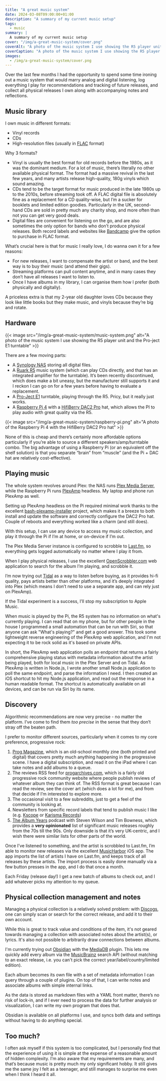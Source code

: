 ```yaml
---
title: "A great music system"
date: 2024-03-08T09:00:00+01:00
description: "A summary of my current music setup"
tags:
  - music
summary: |
  A summary of my current music setup
cover: "/img/a-great-music-system/cover.png"
coverAlt: "A photo of the music system I use showing the R5 player unit and the Pro-ject E1 turntable"
coverCaption: "A photo of the music system I use showing the R5 player unit and the Pro-ject E1 turntable"
images:
  - /img/a-great-music-system/cover.png
---
```


Over the last few months I had the opportunity to spend some time ironing out a music system that would marry analog and digital listening, log everything I play for recommendations and tracking of future releases, and collect all physical releases I own along with accompanying notes and reflections.

## Music library

I own music in different formats:

- Vinyl records
- CDs
- High-resolution files (usually in [FLAC](https://en.wikipedia.org/wiki/FLAC) format)

Why 3 formats?

- Vinyl is usually the best format for old records before the 1980s, as it was the dominant medium. For a lot of music, there’s literally no other available physical format. The format had a massive revival in the last few years, and many artists release high-quality, 180g vinyls which sound amazing.
- CDs tend to be the target format for music produced in the late 1980s up to the 2010s, before streaming took off. A FLAC digital file is absolutely fine as a replacement for a CD quality-wise, but I’m a sucker for booklets and limited edition goodies. Particularly in the UK, second-hand CDs are sold in pretty much any charity shop, and more often than not you can get very good deals.
- Digital files are convenient for listening on the go, and are also sometimes the only option for bands who don’t produce physical releases. Both record labels and websites like [Bandcamp](https://bandcamp.com) give the option to purchase in FLAC format.

What’s crucial here is that for music I really love, I do wanna own it for a few reasons:

- For new releases, I want to compensate the artist or band, and the best way is to buy their music (and attend their gigs).
- Streaming platforms can pull content anytime, and in many cases they don’t have all releases I want to listen to.
- Once I have albums in my library, I can organise them how I prefer (both physically and digitally).

A priceless extra is that my 2-year old daughter loves CDs because they look like little books but they make music, and vinyls because they’re big and rotate.

## Hardware

{{< image src="/img/a-great-music-system/music-system.png" alt="A photo of the music system I use showing the R5 player unit and the Pro-ject E1 turntable" >}}

There are a few moving parts:

- A [Synology NAS](https://www.synology.com/en-uk) storing all digital files.
- A [Ruark R5](https://www.ruarkaudio.com/products/r5-high-fidelity-music-system) music system (which can play CDs directly, and that has an integrated amplifier for the turntable). It’s been recently discontinued, which does make a bit uneasy, but the manufacturer still supports it and I reckon I can go on for a few years before having to evaluate a replacement.
- A [Pro-Ject E1](https://www.project-audio.com/en/product/e1/) turntable, playing through the R5. Pricy, but it really just works.
- A [Raspberry Pi 4](https://www.raspberrypi.com/products/raspberry-pi-4-model-b/) with a [HifiBerry DAC2 Pro](https://www.hifiberry.com/shop/boards/hifiberry-dac2-pro/) hat, which allows the PI to play audio with great quality via the R5.

{{< image src="/img/a-great-music-system/raspberry-pi.png" alt="A photo of the Raspberry Pi 4 with the HifiBerry DAC2 Pro hat" >}}

None of this is cheap and there’s certainly more affordable options particularly if you’re able to source a different speakers/amp/turntable combo. The big advantage of using a Raspberry Pi (or an equivalent off the shelf solution) is that you separate “brain” from “muscle” (and the Pi + DAC hat are relatively cost-effective).

## Playing music

The whole system revolves around Plex: the NAS runs [Plex Media Server](https://www.plex.tv/en-gb/personal-media-server/), while the Raspberry Pi runs [PlexAmp](https://www.plex.tv/plexamp/) headless. My laptop and phone run PlexAmp as well.

Setting up PlexAmp headless on the Pi required minimal work thanks to the excellent [bash-plexamp-installer](https://github.com/odinb/bash-plexamp-installer) project, which makes it a breeze to both install and update the software and correctly configure the DAC2 Pro hat. Couple of reboots and everything worked like a charm (and still does).

With this setup, I can use any device to access my music collection, and play it through the Pi if I’m at home, or on-device if I’m out.

The Plex Media Server instance is configured to scrobble to [Last.fm](Last.fm), so everything gets logged automatically no matter where I play it from.

When I play physical releases, I use the excellent [OpenScrobbler.com](OpenScrobbler.com) web application to search for the album I’m playing, and scrobble it.

I’m now trying out [Tidal](https://tidal.com) as a way to listen before buying, as it provides hi-fi quality, pays artists better than other platforms, and it’s deeply integrated into Plex (which means I don’t need to use a separate app, and can rely just on PlexAmp).

If the Tidal experiment is a success, I’ll stop my subscription to Apple Music.

When music is played by the Pi, the R5 system has no information on what's currently playing. I can read that on my phone, but for other people in the house I programmed a small automation that can be run with Siri, so that anyone can ask "What's playing?" and get a good answer. This took some lightweight reverse engineering of the PlexAmp web application, and I'm not expecting it to be rock solid as it's based on private APIs.

In short, the PlexAmp web application polls an endpoint that returns a fairly comprehensive playing status with metadata information about the artist being played, both for local music in the Plex Server and on Tidal. As PlexAmp is written in Node.js, I wrote another small Node.js application to poll the same endpoint, and parse the information I need. I then created an iOS shortcut to hit my Node.js application, and read out the response in a human readable format. The shortcut is automatically available on all devices, and can be run via Siri by its name.
 
## Discovery
 
Algorithmic recommendations are now very precise - no matter the platform. I’ve come to find them _too precise_ in the sense that they don’t stray off the beaten path.

I prefer to monitor different sources, particularly when it comes to my core preference, progressive rock:
 
1. [Prog Magazine](https://www.loudersound.com/prog), which is an old-school monthly zine (both printed and digital) that covers pretty much anything happening in the progressive scene. I have a digital subscription, and read it on the iPad where I can take notes and add albums to a queue.
2. The reviews RSS feed for [progarchives.com](progarchives.com), which is a fairly old progressive rock community website where people publish reviews of whatever album they can think of. The RSS format is great because I can read the review, see the cover art (which does a lot for me), and from that decide if I’m interested to explore more.
3. The occasional visit to a few subreddits, just to get a feel of the community is looking at.
4. Newsletters from specific record labels that tend to publish music I like (e.g. [Kscope]([https://kscopemusic.com](https://kscopemusic.com/)) or [Karisma Records]([https://www.karismarecords.no](https://www.karismarecords.no/))) 
5. [The Album Years]([https://thealbumyears.com](https://thealbumyears.com/)) podcast with Steven Wilson and Tim Bowness, which provides a **very opinionated** list of significant music releases roughly from the 70s till the 90s. Only downside is that it’s very UK-centric, and I wish there were similar lists for other parts of the world.

Once I’ve listened to something, and the artist is scrobbled to Last.fm, I’m able to monitor new releases via the excellent [MusicHarbor]([https://apps.apple.com/us/app/musicharbor-track-new-music/id1440405750](https://apps.apple.com/us/app/musicharbor-track-new-music/id1440405750)) iOS app. The app imports the list of artists I have on Last.fm, and keeps track of all releases by these artists. The import process is easily done manually via a few button presses in the app, and I do that once a month.

Each Friday (release day!) I get a new batch of albums to check  out, and I add whatever picks my attention to my queue.

## Physical collection management and notes

Managing a physical collection is a relatively solved problem: with [Discogs](https://discogs.com), one can simply scan or search for the correct release, and add it to their own account.

While this is great to track value and conditions of the item, it's not geared towards managing a collection with associated notes about the artist(s), or lyrics. It's also not possible to arbitrarily draw connections between albums.

I'm currently trying out [Obsidian]([https://obsidian.md](https://obsidian.md/)) with the [MediaDB](https://github.com/mProjectsCode/obsidian-media-db-plugin) plugin. This lets me quickly add every album via the [MusicBrainz]([https://musicbrainz.org](https://musicbrainz.org/)) search API (without matching to an exact release, i.e. you can't pick the correct year/label/country/limited edition).

Each album becomes its own file with a set of metadata information I can query through a couple of plugins. On top of that, I can write notes and associate albums with simple internal links.

As the data is stored as markdown files with a YAML front matter, there’s no risk of lock-in, and if I ever need to process the data for further analysis or visualization, I can write my own program that does that.

Obsidian is available on all platforms I use, and syncs both data and settings without having to do anything special.

## Too much?

I often ask myself if this system is too complicated, but I personally find that the experience of using it is simple at the expense of a reasonable amount of hidden complexity. I’m also aware that my requirements are many, and that’s because music is pretty much my only significant hobby. It still gives me the same joy I felt as a teenager, and still manages to surprise me even when I think I heard it all.

